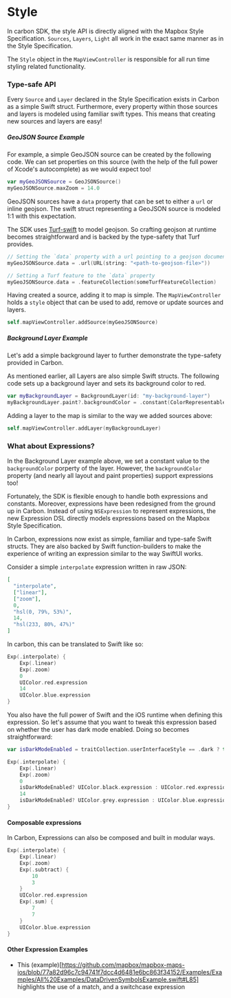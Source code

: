 # Style

In carbon SDK, the style API is directly aligned with the Mapbox Style Specification. `Sources`, `Layers`, `Light` all work in the exact same manner as in the Style Specification. 

The `Style` object in the `MapViewController` is responsible for all run time styling related functionality.

### Type-safe API
Every `Source` and `Layer` declared in the Style Specification exists in Carbon as a simple Swift struct. Furthermore, every property within those sources and layers is modeled using familiar swift types. This means that creating new sources and layers are easy!

##### GeoJSON Source Example
For example, a simple GeoJSON source can be created by the following code. We can set properties on this source (with the help of the full power of Xcode's autocomplete) as we would expect too! 

```swift
var myGeoJSONSource = GeoJSONSource()
myGeoJSONSource.maxZoom = 14.0
```

GeoJSON sources have a `data` property that can be set to either a `url` or inline geojson. The swift struct representing a GeoJSON source is modeled 1:1 with this expectation. 

The SDK uses [Turf-swift](https://github.com/mapbox/turf-swift) to model geojson. So crafting geojson at runtime becomes straightforward and is backed by the type-safety that Turf provides.

```swift
// Setting the `data` property with a url pointing to a geojson document
myGeoJSONSource.data = .url(URL(string: "<path-to-geojson-file>"))

// Setting a Turf feature to the `data` property
myGeoJSONSource.data = .featureCollection(someTurfFeatureCollection)
```

Having created a source, adding it to map is simple. The `MapViewController` holds a `style` object that can be used to add, remove or update sources and layers.

```swift
self.mapViewController.addSource(myGeoJSONSource)
```

##### Background Layer Example
Let's add a simple background layer to further demonstrate the type-safety provided in Carbon.

As mentioned earlier, all Layers are also simple Swift structs. The following code sets up a background layer and sets its background color to red.

```swift
var myBackgroundLayer = BackgroundLayer(id: "my-background-layer")
myBackgroundLayer.paint?.backgroundColor = .constant(ColorRepresentable(color: .red))
```

Adding a layer to the map is similar to the way we added sources above:
```swift
self.mapViewController.addLayer(myBackgroundLayer)
```

### What about Expressions?

In the Background Layer example above, we set a constant value to the `backgroundColor` porperty of the layer. However, the `backgroundColor` property (and nearly all layout and paint properties) support expressions too! 

Fortunately, the SDK is flexible enough to handle both expressions and constants. Moreover, expressions have been redesigned from the ground up in Carbon. Instead of using `NSExpression` to represent expressions, the new Expression DSL directly models expressions based on the Mapbox Style Specification. 

In Carbon, expressions now exist as simple, familiar and type-safe Swift structs. They are also backed by Swift function-builders to make the experience of writing an expression similar to the way SwiftUI works.

Consider a simple `interpolate` expression written in raw JSON:
```json
[
  "interpolate",
  ["linear"],
  ["zoom"],
  0,
  "hsl(0, 79%, 53%)",
  14,
  "hsl(233, 80%, 47%)"
]
```

In carbon, this can be translated to Swift like so:

```swift
Exp(.interpolate) {
    Exp(.linear)
    Exp(.zoom)
    0
    UIColor.red.expression
    14
    UIColor.blue.expression
}
```

You also have the full power of Swift and the iOS runtime when defining this expression. So let's assume that you want to tweak this expression based on whether the user has dark mode enabled. Doing so becomes straightforward:

```swift
var isDarkModeEnabled = traitCollection.userInterfaceStyle == .dark ? true : false

Exp(.interpolate) {
    Exp(.linear)
    Exp(.zoom)
    0
    isDarkModeEnabled? UIColor.black.expression : UIColor.red.expression
    14
    isDarkModeEnabled? UIColor.grey.expression : UIColor.blue.expression
}

```

#### Composable expressions
In Carbon, Expressions can also be composed and built in modular ways.

```swift
Exp(.interpolate) {
    Exp(.linear)
    Exp(.zoom)
    Exp(.subtract) {
        10
        3
    }
    UIColor.red.expression
    Exp(.sum) {
        7
        7
    }
    UIColor.blue.expression
}
```

#### Other Expression Examples
- This (example)[https://github.com/mapbox/mapbox-maps-ios/blob/77a82d96c7c94741f7dcc4d6481e6bc863f34152/Examples/Examples/All%20Examples/DataDrivenSymbolsExample.swift#L85] highlights the use of a match, and a switchcase expression